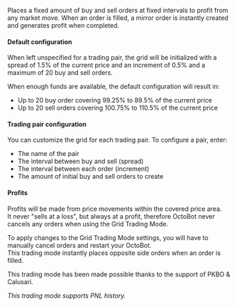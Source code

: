 Places a fixed amount of buy and sell orders at fixed intervals to profit from any market move. When an order is filled,
a mirror order is instantly created and generates profit when completed.

[//]: # (<a target="_blank" rel="noopener" href="https://www.octobot.cloud/en/guides/octobot-trading-modes/grid-trading-mode?utm_source=octobot&utm_medium=dk&utm_campaign=regular_open_source_content&utm_content=GridTradingModeDocs">)

[//]: # (full Grid trading mode guide</a>.)

#### Default configuration
When left unspecified for a trading pair, the grid will be initialized with a spread
of 1.5% of the current price and an increment of 0.5% and a maximum of 20 buy and sell orders.

When enough funds are available, the default configuration will result in:
- Up to 20 buy order covering 99.25% to 89.5% of the current price
- Up to 20 sell orders covering 100.75% to 110.5% of the current price 

#### Trading pair configuration
You can customize the grid for each trading pair. To configure a pair, enter:
- The name of the pair 
- The interval between buy and sell (spread) 
- The interval between each order (increment)
- The amount of initial buy and sell orders to create 

#### Profits
Profits will be made from price movements within the covered price area.  
It never "sells at a loss", but always at a profit, therefore OctoBot never cancels any orders when using the Grid Trading Mode.

To apply changes to the Grid Trading Mode settings, you will have to manually cancel orders and restart your OctoBot.  
This trading mode instantly places opposite side orders when an order is filled.

This trading mode has been made possible thanks to the support of PKBO & Calusari.

_This trading mode supports PNL history._
